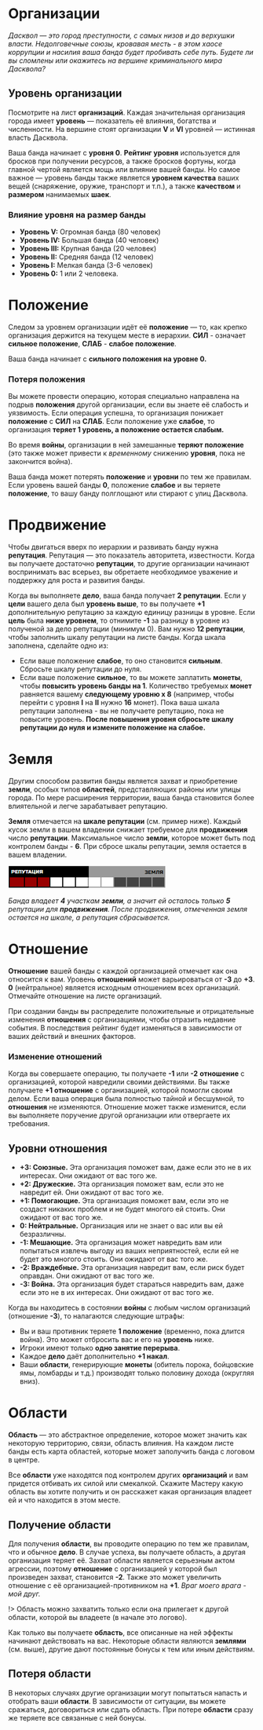 # Организации

_Дасквол — это город преступности, с самых низов и до верхушки власти. Недолговечные союзы, кровавая месть - в этом хаосе коррупции и насилия ваша банда будет пробивать себе путь. Будете ли вы сломлены или окажитесь на вершине криминального мира Дасквола?_

## Уровень организации

Посмотрите на лист **организаций**. Каждая значительная организация города имеет **уровень** — показатель её влияния, богатства и численности. На вершине стоят организации **V** и **VI** уровней — истинная власть Дасквола.

Ваша банда начинает с **уровня 0**. **Рейтинг уровня** используется для бросков при получении ресурсов, а также бросков фортуны, когда главной чертой является мощь или влияние вашей банды. Но самое важное — уровень банды также является **уровнем качества** ваших вещей (снаряжение, оружие, транспорт и т.п.), а также **качеством** и **размером** нанимаемых **шаек**.

### Влияние уровня на размер банды

- **Уровень V:** Огромная банда (80 человек)
- **Уровень IV:** Большая банда (40 человек)
- **Уровень III:** Крупная банда (20 человек)									
- **Уровень II:** Средняя банда (12 человек)								
- **Уровень I:** Мелкая банда (3-6 человек)						
- **Уровень 0:** 1 или 2 человека.			

# Положение

Следом за уровнем организации идёт её **положение** — то, как крепко организация держится на текущем месте в иерархии. **СИЛ** - означает **сильное положение**, **СЛАБ** - **слабое положение**.

Ваша банда начинает с **сильного положения на уровне 0.**

### Потеря положения

Вы можете провести операцию, которая специально направлена на подрыв **положения** другой организации, если вы знаете её слабость и уязвимость. Если операция успешна, то организация понижает **положение** с **СИЛ** на **СЛАБ**. Если положение уже **слабое**, то организация **теряет 1 уровень, а положение остается слабым.**

Во время **войны**, организации в ней замешанные **теряют положение** (это также может привести к _временному_ снижению **уровня**, пока не закончится война).

Ваша банда может потерять **положение** и **уровни** по тем же правилам. Если уровень вашей банды **0**, положение **слабое** и вы теряете **положение**, то вашу банду полглощают или стирают с улиц Дасквола.

# Продвижение

Чтобы двигаться вверх по иерархии и развивать банду нужна **репутация**. Репутация — это показатель авторитета, известности. Когда вы получаете достаточно **репутации**, то другие организации начинают воспринимать вас всерьез, вы обретаете необходимое уважение и поддержку для роста и развития банды.

Когда вы выполняете **дело**, ваша банда получает **2 репутации**. Если у **цели** вашего дела был **уровень выше**, то вы получаете **+1** дополнительную репутацию за каждую единицу разницы в уровне. Если **цель** была **ниже уровнем**, то отнимите **-1** за разницу в уровне из полученой за дело репутации (минимум 0).
Вам нужно **12 репутации**, чтобы заполнить шкалу репутации на листе банды. Когда шкала заполнена, сделайте одно из:
- Если ваше положение **слабое**, то оно становится **сильным**. Сбросьте шкалу репутации до нуля.
- Если ваше положение **сильное**, то вы можете заплатить **монеты**, чтобы **повысить уровень банды на 1**. Количество требуемых **монет** равняется вашему **следующему уровню x 8** (например, чтобы перейти с уровня **I** на **II** нужно **16** монет). Пока ваша шкала репутации заполнена - вы не получаете репутацию, пока не повысите уровень. **После повышения уровня сбросьте шкалу репутации до нуля и измените положение на слабое.**

# Земля

Другим способом развития банды является захват и приобретение **земли**, особых типов **областей**, представляющих районы или улицы города. По мере расширения территории, ваша банда становится более влиятельной и легче зарабатывает репутацию.

**Земля** отмечается на **шкале репутации** (см. пример ниже). Каждый кусок земли в вашем владении снижает требуемое для **продвижения** число **репутации**. Максимальное число **земли**, которое может быть под контролем банды - **6**. При сбросе шкалы репутации, земля остается в вашем владении.

![](_images/turf.png)

_Банда владеет **4** участкам **земли**, а значит ей осталось только **5** репутации для **продвижения**. После продвижения, отмеченная земля остается на шкале, а репутация сбрасывается._		

# Отношение

**Отношение** вашей банды с каждой организацией отмечает как она относится к вам. Уровень **отношений** может варьироваться от **-3** до **+3**. **0** (нейтральное) является исходным отношением всех организаций. Отмечайте отношение на листе организаций.

При создании банды вы распределите положительные и отрицательные изменения **отношения** с организациями, чтобы отразить недавние события. В последствия рейтинг будет изменяться в зависимости от ваших действий и внешних факторов.

### Изменение отношений

Когда вы совершаете операцию, ты получаете **-1** или **-2** **отношение** с организацией, которой навредили своими действиями. Вы также получаете **+1 отношение** с организацией, которой помогли своим делом. Если ваша операция была полностью тайной и бесшумной, то **отношения** не изменяются. Отношение может также изменится, если вы выполняете поручение другой организации или отвергаете их требования.

## Уровни отношения

- **+3: Союзные.** Эта организация поможет вам, даже если это не в их интересах. Они ожидают от вас того же.
- **+2: Дружеские.** Эта организация поможет вам, если это не навредит ей. Они ожидают от вас того же.
- **+1: Помогающие.** Эта организация поможет вам, если это не создаст никаких проблем и не будет многого ей стоить. Они ожидают от вас того же.
- **0: Нейтральные.** Организация или не знает о вас или вы ей безразличны.
- **-1: Мешающие.** Эта организация может навредить вам или попытаться извлечь выгоду из ваших неприятностей, если ей не будет это многого стоить. Они ожидают от вас того же.
- **-2: Враждебные.** Эта организация навредит вам, если риск будет оправдан. Они ожидают от вас того же.
- **-3: Война.** Эта организация будет стараться навредить вам, даже если это не в их интересах. Они ожидают от вас того же.

Когда вы находитесь в состоянии **войны** с любым числом организаций (отношение **-3**), то налагаются следующие штрафы:
- Вы и ваш противник теряете **1 положение** (временно, пока длится война). Это может отбросить вас и его на **уровень** ниже.
- Игроки имеют только **одно занятие перерыва**.
- Каждое **дело** даёт дополнительно **+1 накал**.
- Ваши **области**, генерирующие **монеты** (обитель порока, бойцовские ямы, ломбарды и т.д.) производят только половину дохода (округляя вниз).

# Области

**Область** — это абстрактное определение, которое может значить как некоторую территорию, связи, область влияния. На каждом листе банды есть карта областей, которые может заполучить банда с логовом в центре.

Все **области** уже находятся под контролем других **организаций** и вам придется отбивать их силой или смекалкой. Скажите Мастеру какую область вы хотите получить и он расскажет какая организация владеет ей и что находится в этом месте.

## Получение области

Для получения **области**, вы проводите операцию по тем же правилам, что и обычное **дело**. В случае успеха, вы получаете область, а другая организация теряет её. Захват области является серьезным актом агрессии, поэтому **отношение** с организацией у которой был произведен захват, становится **-2**. Также это может увеличить отношение с её организацией-противником на **+1**. _Враг моего врага - мой друг._

!>  Область можно захватить только если она прилегает к другой области, которой вы владеете (в начале это логово).

Как только вы получаете **область**, все описанные на ней эффекты начинают действовать на вас. Некоторые области являются **землями** (см. выше), другие дают постоянные бонусы к тем или иным действиям.

## Потеря области

В некоторых случаях другие организации могут попытаться напасть и отобрать ваши **области**. В зависимости от ситуации, вы можете сражаться, договориться или сдать область. При потере **области** сразу же теряете все связанные с ней бонусы.

